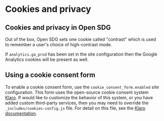 <h1>Cookies and privacy</h1>

## Cookies and privacy in Open SDG

Out of the box, Open SDG sets one cookie called "contrast" which is used to remember a user's choice of high-contrast mode.

If `analytics.ga_prod` has been set in the site configuration then the Google Analytics cookies will be present as well.

## Using a cookie consent form

To enable a cookie consent form, use the `cookie_consent_form.enabled` site configuration. This form uses the open-source cookie consent system [Klaro](https://heyklaro.com/docs/). If would like to customize the behavior of this system, or you have added custom third-party services, then you may need to override the `_includes/cookies-config.js` file. For detail on this file, see the [Klaro documentation](https://heyklaro.com/docs/integration/annotated-configuration).
